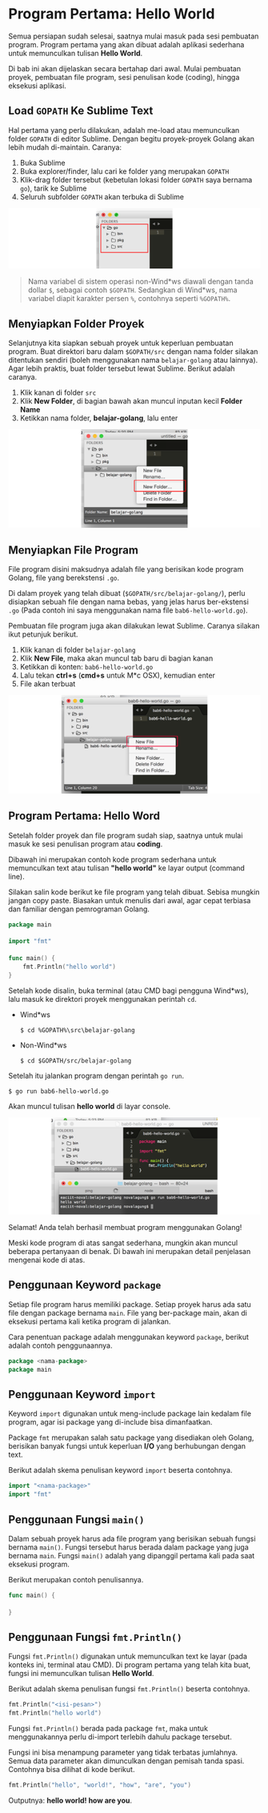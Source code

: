 # Program Pertama: Hello World

Semua persiapan sudah selesai, saatnya mulai masuk pada sesi pembuatan program. Program pertama yang akan dibuat adalah aplikasi sederhana untuk memunculkan tulisan **Hello World**.

Di bab ini akan dijelaskan secara bertahap dari awal. Mulai pembuatan proyek, pembuatan file program, sesi penulisan kode (coding), hingga eksekusi aplikasi.

## Load `GOPATH` Ke Sublime Text

Hal pertama yang perlu dilakukan, adalah me-load atau memunculkan folder `GOPATH` di editor Sublime. Dengan begitu proyek-proyek Golang akan lebih mudah di-maintain. Caranya:

 1. Buka Sublime
 2. Buka explorer/finder, lalu cari ke folder yang merupakan `GOPATH`
 3. Klik-drag folder tersebut (kebetulan lokasi folder `GOPATH` saya bernama `go`), tarik ke Sublime
 4. Seluruh subfolder `GOPATH` akan terbuka di Sublime

![Gopath di sublime](images/6_1_sublime_project_explorer.png)

> Nama variabel di sistem operasi non-Wind\*ws diawali dengan tanda dollar `$`, sebagai contoh `$GOPATH`. Sedangkan di Wind\*ws, nama variabel diapit karakter persen `%`, contohnya seperti `%GOPATH%`.

## Menyiapkan Folder Proyek

Selanjutnya kita siapkan sebuah proyek untuk keperluan pembuatan program. Buat direktori baru dalam `$GOPATH/src` dengan nama folder silakan ditentukan sendiri (boleh menggunakan nama `belajar-golang` atau lainnya). Agar lebih praktis, buat folder tersebut lewat Sublime. Berikut adalah caranya.

 1. Klik kanan di folder `src`
 2. Klik **New Folder**, di bagian bawah akan muncul inputan kecil **Folder Name**
 3. Ketikkan nama folder, **belajar-golang**, lalu enter

![Buat proyek di sublime](images/6_2_new_project_on_sublime.png)

## Menyiapkan File Program

File program disini maksudnya adalah file yang berisikan kode program Golang, file yang berekstensi `.go`.

Di dalam proyek yang telah dibuat (`$GOPATH/src/belajar-golang/`), perlu disiapkan sebuah file dengan nama bebas, yang jelas harus ber-ekstensi `.go` (Pada contoh ini saya menggunakan nama file `bab6-hello-world.go`).

Pembuatan file program juga akan dilakukan lewat Sublime. Caranya silakan ikut petunjuk berikut.

 1. Klik kanan di folder `belajar-golang`
 2. Klik **New File**, maka akan muncul tab baru di bagian kanan
 3. Ketikkan di konten: `bab6-hello-world.go`
 4. Lalu tekan **ctrl+s** (**cmd+s** untuk M\*c OSX), kemudian enter
 5. File akan terbuat

![Buat file di sublime](images/6_3_new_file_on_sublime.png)

## Program Pertama: Hello Word

Setelah folder proyek dan file program sudah siap, saatnya untuk mulai masuk ke sesi penulisan program atau **coding**.

Dibawah ini merupakan contoh kode program sederhana untuk memunculkan text atau tulisan **"hello world"** ke layar output (command line).

Silakan salin kode berikut ke file program yang telah dibuat. Sebisa mungkin jangan copy paste. Biasakan untuk menulis dari awal, agar cepat terbiasa dan familiar dengan pemrograman Golang.

```go
package main

import "fmt"

func main() {
    fmt.Println("hello world")
}
```

Setelah kode disalin, buka terminal (atau CMD bagi pengguna Wind\*ws), lalu masuk ke direktori proyek menggunakan perintah `cd`.

 - Wind\*ws

    ```
    $ cd %GOPATH%\src\belajar-golang
    ```

 - Non-Wind\*ws

    ```
    $ cd $GOPATH/src/belajar-golang
    ```


Setelah itu jalankan program dengan perintah `go run`.

```
$ go run bab6-hello-world.go 
```

Akan muncul tulisan **hello world** di layar console.

![Menjalankan program](images/6_4_execute_hello_world.png)

Selamat! Anda telah berhasil membuat program menggunakan Golang!

Meski kode program di atas sangat sederhana, mungkin akan muncul beberapa pertanyaan di benak. Di bawah ini merupakan detail penjelasan mengenai kode di atas.

## Penggunaan Keyword `package`

Setiap file program harus memiliki package. Setiap proyek harus ada satu file dengan package bernama `main`. File yang ber-package main, akan di eksekusi pertama kali ketika program di jalankan.

Cara penentuan package adalah menggunakan keyword `package`, berikut adalah contoh penggunaannya.

```go
package <nama-package>
package main
```

## Penggunaan Keyword `import`

Keyword `import` digunakan untuk meng-include package lain kedalam file program, agar isi package yang di-include bisa dimanfaatkan.

Package `fmt` merupakan salah satu package yang disediakan oleh Golang, berisikan banyak fungsi untuk keperluan **I/O** yang berhubungan dengan text.

Berikut adalah skema penulisan keyword `import` beserta contohnya.

```go
import "<nama-package>"
import "fmt"
```

## Penggunaan Fungsi `main()`

Dalam sebuah proyek harus ada file program yang berisikan sebuah fungsi bernama `main()`. Fungsi tersebut harus berada dalam package yang juga bernama `main`. Fungsi `main()` adalah yang dipanggil pertama kali pada saat eksekusi program.

Berikut merupakan contoh penulisannya.

```go
func main() {

}
```

## Penggunaan Fungsi `fmt.Println()`

Fungsi `fmt.Println()` digunakan untuk memunculkan text ke layar (pada konteks ini, terminal atau CMD). Di program pertama yang telah kita buat, fungsi ini memunculkan tulisan **Hello World**.

Berikut adalah skema penulisan fungsi `fmt.Println()` beserta contohnya.

```go
fmt.Println("<isi-pesan>")
fmt.Println("hello world")
```

Fungsi `fmt.Println()` berada pada package `fmt`, maka untuk menggunakannya perlu di-import terlebih dahulu package tersebut.

Fungsi ini bisa menampung parameter yang tidak terbatas jumlahnya. Semua data parameter akan dimunculkan dengan pemisah tanda spasi. Contohnya bisa dilihat di kode berikut.

```go
fmt.Println("hello", "world!", "how", "are", "you")
```

Outputnya: **hello world! how are you**.
